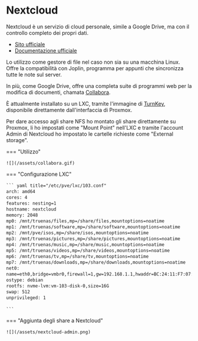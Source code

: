 # Nextcloud

Nextcloud è un servizio di cloud personale, simile a Google Drive, ma con il controllo completo dei propri dati.

- [Sito ufficiale](https://nextcloud.com/)
- [Documentazione ufficiale](https://docs.nextcloud.com/)

Lo utilizzo come gestore di file nel caso non sia su una macchina Linux. Offre la compatibilità con Joplin, programma per appunti che sincronizza tutte le note sul server.

In più, come Google Drive, offre una completa suite di programmi web per la modifica di documenti, chamata [Collabora](https://www.collaboraoffice.com/).

È attualmente installato su un LXC, tramite l'immagine di [TurnKey](https://www.turnkeylinux.org/nextcloud), disponibile direttamente dall'interfaccia di Proxmox.

Per dare accesso agli share NFS ho montato gli share direttamente su Proxmox, li ho impostati come "Mount Point" nell'LXC e tramite l'account Admin di Nextcloud ho impostato le cartelle richieste come "External storage". 

=== "Utilizzo"
    
    ![](/assets/collabora.gif)

=== "Configurazione LXC"

    ``` yaml title="/etc/pve/lxc/103.conf"
    arch: amd64
    cores: 4
    features: nesting=1
    hostname: nextcloud
    memory: 2048
    mp0: /mnt/truenas/files,mp=/share/files,mountoptions=noatime
    mp1: /mnt/truenas/software,mp=/share/software,mountoptions=noatime
    mp2: /mnt/pve/isos,mp=/share/isos,mountoptions=noatime
    mp3: /mnt/truenas/pictures,mp=/share/pictures,mountoptions=noatime
    mp4: /mnt/truenas/music,mp=/share/music,mountoptions=noatime
    mp5: /mnt/truenas/videos,mp=/share/videos,mountoptions=noatime
    mp6: /mnt/truenas/tv,mp=/share/tv,mountoptions=noatime
    mp7: /mnt/truenas/downloads,mp=/share/downloads,mountoptions=noatime
    net0: name=eth0,bridge=vmbr0,firewall=1,gw=192.168.1.1,hwaddr=BC:24:11:F7:07:8D,ip=192.168.1.25/24,type=veth
    ostype: debian
    rootfs: nvme-lvm:vm-103-disk-0,size=16G
    swap: 512
    unprivileged: 1

    ```

=== "Aggiunta degli share a Nextcloud"

    ![](/assets/nextcloud-admin.png)

